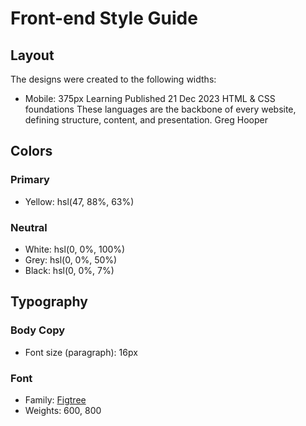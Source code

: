 # Front-end Style Guide

## Layout

The designs were created to the following widths:

- Mobile: 375px
  Learning Published 21 Dec 2023 HTML & CSS foundations These languages are
    the backbone of every website, defining structure, content, and
    presentation. Greg Hooper


## Colors

### Primary

- Yellow: hsl(47, 88%, 63%)

### Neutral

- White: hsl(0, 0%, 100%)
- Grey: hsl(0, 0%, 50%)
- Black: hsl(0, 0%, 7%)

## Typography

### Body Copy

- Font size (paragraph): 16px

### Font

- Family: [Figtree](https://fonts.google.com/specimen/Figtree)
- Weights: 600, 800
